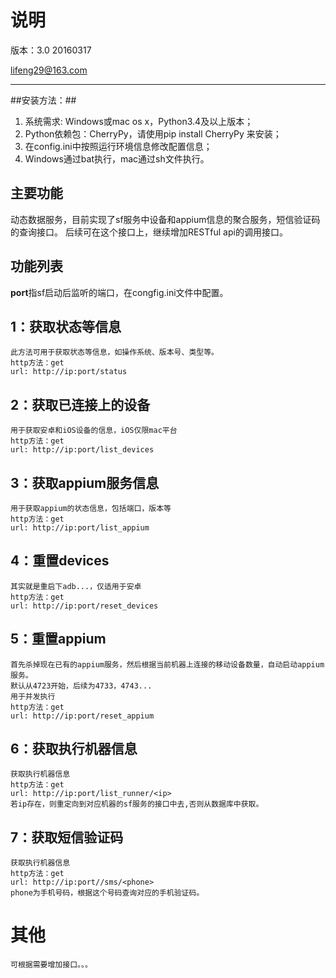 # 说明 #

版本：3.0 20160317

lifeng29@163.com

----------
##安装方法：##

1. 系统需求: Windows或mac os x，Python3.4及以上版本；
2. Python依赖包：CherryPy，请使用pip install CherryPy 来安装；
3. 在config.ini中按照运行环境信息修改配置信息；
4. Windows通过bat执行，mac通过sh文件执行。

## 主要功能 ##
动态数据服务，目前实现了sf服务中设备和appium信息的聚合服务，短信验证码的查询接口。
后续可在这个接口上，继续增加RESTful api的调用接口。

## 功能列表 ##
**port**指sf启动后监听的端口，在congfig.ini文件中配置。
## 1：获取状态等信息 ##
	此方法可用于获取状态等信息，如操作系统、版本号、类型等。
 	http方法：get
 	url: http://ip:port/status

## 2：获取已连接上的设备 ##
	用于获取安卓和iOS设备的信息，iOS仅限mac平台
 	http方法：get
 	url: http://ip:port/list_devices
	
## 3：获取appium服务信息 ##
	用于获取appium的状态信息，包括端口，版本等
 	http方法：get
 	url: http://ip:port/list_appium

## 4：重置devices ##
	其实就是重启下adb...，仅适用于安卓
 	http方法：get
 	url: http://ip:port/reset_devices

## 5：重置appium ##
 	首先杀掉现在已有的appium服务，然后根据当前机器上连接的移动设备数量，自动启动appium服务。
	默认从4723开始，后续为4733，4743...
	用于并发执行
	http方法：get
 	url: http://ip:port/reset_appium

## 6：获取执行机器信息 ##
 	获取执行机器信息
	http方法：get
 	url: http://ip:port/list_runner/<ip>
	若ip存在，则重定向到对应机器的sf服务的接口中去,否则从数据库中获取。
	

## 7：获取短信验证码 ##
 	获取执行机器信息
	http方法：get
 	url: http://ip:port//sms/<phone>
	phone为手机号码，根据这个号码查询对应的手机验证码。

	
# 其他 #
	可根据需要增加接口。。。
